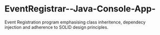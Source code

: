 # EventRegistrar--Java-Console-App-

Event Registration program emphasising class inheritence, dependecy injection and adherence to SOLID design principles.
